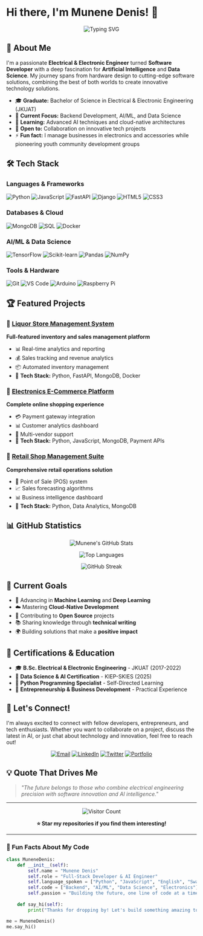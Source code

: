 # Hi there, I'm Munene Denis! 👋

<div align="center">
  
  ![Typing SVG](https://readme-typing-svg.herokuapp.com?font=Orbitron&size=30&pause=1000&color=00D4FF&center=true&vCenter=true&width=600&lines=Electrical+%26+Electronic+Engineer;Backend+Python+Developer;AI+%26+Data+Science+Enthusiast;Tech+Entrepreneur;Welcome+to+my+Digital+Universe!)
  
</div>

## 🚀 About Me

I'm a passionate **Electrical & Electronic Engineer** turned **Software Developer** with a deep fascination for **Artificial Intelligence** and **Data Science**. My journey spans from hardware design to cutting-edge software solutions, combining the best of both worlds to create innovative technology solutions.

- 🎓 **Graduate:** Bachelor of Science in Electrical & Electronic Engineering (JKUAT)
- 💼 **Current Focus:** Backend Development, AI/ML, and Data Science
- 🌱 **Learning:** Advanced AI techniques and cloud-native architectures
- 👯 **Open to:** Collaboration on innovative tech projects
- ⚡ **Fun fact:** I manage businesses in electronics and accessories while pioneering youth community development groups

## 🛠️ Tech Stack

### Languages & Frameworks
![Python](https://img.shields.io/badge/Python-3776AB?style=for-the-badge&logo=python&logoColor=white)
![JavaScript](https://img.shields.io/badge/JavaScript-F7DF1E?style=for-the-badge&logo=javascript&logoColor=black)
![FastAPI](https://img.shields.io/badge/FastAPI-009688?style=for-the-badge&logo=fastapi&logoColor=white)
![Django](https://img.shields.io/badge/Django-092E20?style=for-the-badge&logo=django&logoColor=white)
![HTML5](https://img.shields.io/badge/HTML5-E34F26?style=for-the-badge&logo=html5&logoColor=white)
![CSS3](https://img.shields.io/badge/CSS3-1572B6?style=for-the-badge&logo=css3&logoColor=white)

### Databases & Cloud
![MongoDB](https://img.shields.io/badge/MongoDB-47A248?style=for-the-badge&logo=mongodb&logoColor=white)
![SQL](https://img.shields.io/badge/SQL-4479A1?style=for-the-badge&logo=mysql&logoColor=white)
![Docker](https://img.shields.io/badge/Docker-2496ED?style=for-the-badge&logo=docker&logoColor=white)

### AI/ML & Data Science
![TensorFlow](https://img.shields.io/badge/TensorFlow-FF6F00?style=for-the-badge&logo=tensorflow&logoColor=white)
![Scikit-learn](https://img.shields.io/badge/Scikit--learn-F7931E?style=for-the-badge&logo=scikit-learn&logoColor=white)
![Pandas](https://img.shields.io/badge/Pandas-150458?style=for-the-badge&logo=pandas&logoColor=white)
![NumPy](https://img.shields.io/badge/NumPy-013243?style=for-the-badge&logo=numpy&logoColor=white)

### Tools & Hardware
![Git](https://img.shields.io/badge/Git-F05032?style=for-the-badge&logo=git&logoColor=white)
![VS Code](https://img.shields.io/badge/VS_Code-007ACC?style=for-the-badge&logo=visual-studio-code&logoColor=white)
![Arduino](https://img.shields.io/badge/Arduino-00979D?style=for-the-badge&logo=arduino&logoColor=white)
![Raspberry Pi](https://img.shields.io/badge/Raspberry%20Pi-A22846?style=for-the-badge&logo=raspberry-pi&logoColor=white)

## 🏆 Featured Projects

### 🍾 [Liquor Store Management System](https://github.com/MUNENE1212/Liquor_)
**Full-featured inventory and sales management platform**
- 📊 Real-time analytics and reporting
- 💰 Sales tracking and revenue analytics
- 📦 Automated inventory management
- 🎯 **Tech Stack:** Python, FastAPI, MongoDB, Docker

### 🛒 [Electronics E-Commerce Platform](https://github.com/MUNENE1212/Baitech_website)
**Complete online shopping experience**
- 💳 Payment gateway integration
- 📊 Customer analytics dashboard
- 🏪 Multi-vendor support
- 🎯 **Tech Stack:** Python, JavaScript, MongoDB, Payment APIs

### 🏬 [Retail Shop Management Suite](https://github.com/MUNENE1212/Smartbiz)
**Comprehensive retail operations solution**
- 🛒 Point of Sale (POS) system
- 📈 Sales forecasting algorithms
- 📊 Business intelligence dashboard
- 🎯 **Tech Stack:** Python, Data Analytics, MongoDB

## 📊 GitHub Statistics

<div align="center">
  
  ![Munene's GitHub Stats](https://github-readme-stats.vercel.app/api?username=MUNENE1212&show_icons=true&theme=tokyonight&hide_border=true&bg_color=0D1117&title_color=00D4FF&icon_color=00D4FF&text_color=FFFFFF)
  
  ![Top Languages](https://github-readme-stats.vercel.app/api/top-langs/?username=MUNENE1212&layout=compact&theme=tokyonight&hide_border=true&bg_color=0D1117&title_color=00D4FF&text_color=FFFFFF)
  
  ![GitHub Streak](https://github-readme-streak-stats.herokuapp.com/?user=MUNENE1212&theme=tokyonight&hide_border=true&background=0D1117&stroke=00D4FF&ring=00D4FF&fire=FF6B6B&currStreakLabel=00D4FF)
  
</div>

## 🎯 Current Goals

- 🤖 Advancing in **Machine Learning** and **Deep Learning**
- ☁️ Mastering **Cloud-Native Development**
- 🚀 Contributing to **Open Source** projects
- 📚 Sharing knowledge through **technical writing**
- 🌍 Building solutions that make a **positive impact**

## 🏅 Certifications & Education

- 🎓 **B.Sc. Electrical & Electronic Engineering** - JKUAT (2017-2022)
- 🧠 **Data Science & AI Certification** - KIEP-SKIES (2025)
- 🐍 **Python Programming Specialist** - Self-Directed Learning
- 💼 **Entrepreneurship & Business Development** - Practical Experience

## 🤝 Let's Connect!

I'm always excited to connect with fellow developers, entrepreneurs, and tech enthusiasts. Whether you want to collaborate on a project, discuss the latest in AI, or just chat about technology and innovation, feel free to reach out!

<div align="center">
  
  [![Email](https://img.shields.io/badge/Email-D14836?style=for-the-badge&logo=gmail&logoColor=white)](mailto:mnent@gmail.com)
  [![LinkedIn](https://img.shields.io/badge/LinkedIn-0077B5?style=for-the-badge&logo=linkedin&logoColor=white)](https://www.linkedin.com/in/munene-ndegwa-7167b718a/)
  [![Twitter](https://img.shields.io/badge/Twitter-1DA1F2?style=for-the-badge&logo=twitter&logoColor=white)](https://x.com/MunE_nE)
  [![Portfolio](https://img.shields.io/badge/Portfolio-FF7139?style=for-the-badge&logo=firefox&logoColor=white)](https://munesh.netlify.app)
  
</div>

## 💡 Quote That Drives Me

> *"The future belongs to those who combine electrical engineering precision with software innovation and AI intelligence."*

---

<div align="center">
  
  ![Visitor Count](https://visitor-badge.laobi.icu/badge?page_id=MUNENE1212.MUNENE1212)
  
  **⭐ Star my repositories if you find them interesting!**
  
</div>

---

### 🚀 Fun Facts About My Code

```python
class MuneneDenis:
    def __init__(self):
        self.name = "Munene Denis"
        self.role = "Full-Stack Developer & AI Engineer"
        self.language_spoken = ["Python", "JavaScript", "English", "Swahili"]
        self.code = ["Backend", "AI/ML", "Data Science", "Electronics"]
        self.passion = "Building the future, one line of code at a time"
    
    def say_hi(self):
        print("Thanks for dropping by! Let's build something amazing together!")

me = MuneneDenis()
me.say_hi()
```

